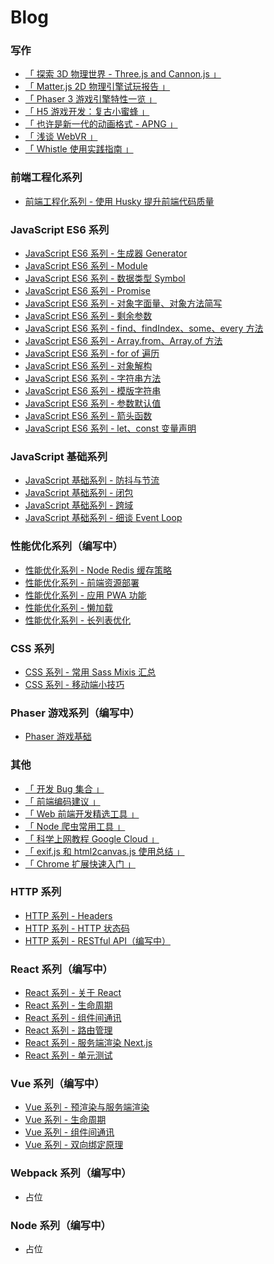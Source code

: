 # Blog

### 写作

* [「 探索 3D 物理世界 - Three.js and Cannon.js 」](https://github.com/Felix-Lin-725/Blog/issues/26)
* [「 Matter.js 2D 物理引擎试玩报告 」](https://github.com/FelixLin-404/Blog/issues/31)
* [「 Phaser 3 游戏引擎特性一览 」](https://github.com/FelixLin-404/Blog/issues/27)
* [「 H5 游戏开发：复古小蜜蜂 」](https://github.com/FelixLin-404/Blog/issues/32)
* [「 也许是新一代的动画格式 - APNG 」](https://github.com/FelixLin-404/Blog/issues/30)
* [「 浅谈 WebVR 」](https://github.com/FelixLin-404/Blog/issues/29)
* [「 Whistle 使用实践指南 」](https://github.com/BlackCubeNo99/Blog/issues/35)

### 前端工程化系列
* [前端工程化系列 - 使用 Husky 提升前端代码质量](https://github.com/BlackCubeNo99/Blog/issues/43)

### JavaScript ES6 系列
* [JavaScript ES6 系列 - 生成器 Generator](https://github.com/Felix-Lin-725/Blog/issues/25)
* [JavaScript ES6 系列 - Module](https://github.com/Felix-Lin-725/Blog/issues/18)
* [JavaScript ES6 系列 - 数据类型 Symbol](https://github.com/Felix-Lin-725/Blog/issues/17)
* [JavaScript ES6 系列 - Promise](https://github.com/Felix-Lin-725/Blog/issues/16)
* [JavaScript ES6 系列 - 对象字面量、对象方法简写](https://github.com/Felix-Lin-725/Blog/issues/11)
* [JavaScript ES6 系列 - 剩余参数](https://github.com/Felix-Lin-725/Blog/issues/10)
* [JavaScript ES6 系列 - find、findIndex、some、every 方法](https://github.com/Felix-Lin-725/Blog/issues/9)
* [JavaScript ES6 系列 - Array.from、Array.of 方法](https://github.com/Felix-Lin-725/Blog/issues/8)
* [JavaScript ES6 系列 - for of 遍历](https://github.com/Felix-Lin-725/Blog/issues/7)
* [JavaScript ES6 系列 - 对象解构](https://github.com/Felix-Lin-725/Blog/issues/6)
* [JavaScript ES6 系列 - 字符串方法](https://github.com/Felix-Lin-725/Blog/issues/5)
* [JavaScript ES6 系列 - 模版字符串](https://github.com/Felix-Lin-725/Blog/issues/4) 
* [JavaScript ES6 系列 - 参数默认值](https://github.com/Felix-Lin-725/Blog/issues/3)
* [JavaScript ES6 系列 - 箭头函数](https://github.com/Felix-Lin-725/Blog/issues/2)
* [JavaScript ES6 系列 - let、const 变量声明](https://github.com/Felix-Lin-725/Blog/issues/1)

### JavaScript 基础系列
* [JavaScript 基础系列 - 防抖与节流](https://github.com/FelixLin-404/Blog/issues/20)
* [JavaScript 基础系列 - 闭包](https://github.com/FelixLin-404/Blog/issues/23)
* [JavaScript 基础系列 - 跨域](https://github.com/BlackCubeNo99/Blog/issues/33)
* [JavaScript 基础系列 - 细谈 Event Loop](https://github.com/BlackCubeNo99/Blog/issues/36)

### 性能优化系列（编写中）
* [性能优化系列 - Node Redis 缓存策略](https://github.com/BlackCubeNo99/Blog/issues/45)
* [性能优化系列 - 前端资源部署]()
* [性能优化系列 - 应用 PWA 功能]()
* [性能优化系列 - 懒加载]()
* [性能优化系列 - 长列表优化]()

### CSS 系列
* [CSS 系列 - 常用 Sass Mixis 汇总](https://github.com/BlackCubeNo99/Blog/issues/39)
* [CSS 系列 - 移动端小技巧](https://github.com/BlackCubeNo99/Blog/issues/40)

### Phaser 游戏系列（编写中）
* [Phaser 游戏基础]()

### 其他
* [「 开发 Bug 集合 」](https://github.com/BlackCubeNo99/Blog/issues/44)
* [「 前端编码建议 」](https://github.com/BlackCubeNo99/Blog/issues/34)
* [「 Web 前端开发精选工具 」](https://github.com/FelixLin-404/Blog/issues/21)
* [「 Node 爬虫常用工具 」](https://github.com/FelixLin-404/Blog/issues/15)
* [「 科学上网教程 Google Cloud 」](https://github.com/FelixLin-404/Blog/issues/28)
* [「 exif.js 和 html2canvas.js 使用总结 」](https://github.com/BlackCubeNo99/Blog/issues/38)
* [「 Chrome 扩展快速入门 」](https://github.com/BlackCubeNo99/Blog/issues/41)

### HTTP 系列
* [HTTP 系列 - Headers](https://github.com/FelixLin-404/Blog/issues/13)
* [HTTP 系列 - HTTP 状态码](https://github.com/FelixLin-404/Blog/issues/12)
* [HTTP 系列 - RESTful API（编写中）]()

### React 系列（编写中）
* [React 系列 - 关于 React](https://github.com/FelixLin-404/Blog/issues/22)
* [React 系列 - 生命周期]()
* [React 系列 - 组件间通讯]()
* [React 系列 - 路由管理]()
* [React 系列 - 服务端渲染 Next.js]()
* [React 系列 - 单元测试]()

### Vue 系列（编写中）
* [Vue 系列 - 预渲染与服务端渲染]()
* [Vue 系列 - 生命周期]()
* [Vue 系列 - 组件间通讯]()
* [Vue 系列 - 双向绑定原理]()

### Webpack 系列（编写中）
* 占位

### Node 系列（编写中）
* 占位
